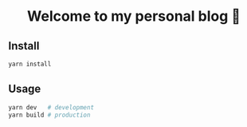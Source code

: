 <h1 align="center">Welcome to my personal blog 👋</h1>

## Install

```sh
yarn install
```

## Usage

```sh
yarn dev   # development
yarn build # production
```
